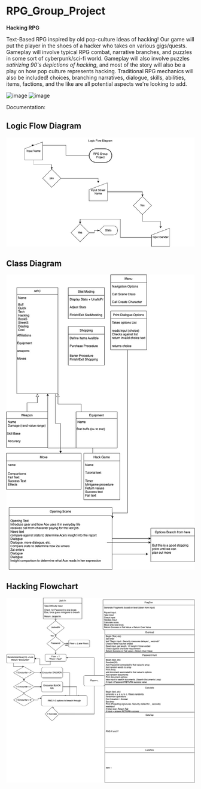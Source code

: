 # RPG_Group_Project

**Hacking RPG**

Text-Based RPG inspired by old pop-culture ideas of hacking! Our game will put the player in the shoes of a hacker who takes on various gigs/quests. Gameplay will involve typical RPG combat, narrative branches, and puzzles in some sort of cyberpunk/sci-fi world. Gameplay will also involve puzzles *satirizing 90's depictions of hacking*, and most of the story will also be a play on how pop culture represents hacking.
Traditional RPG mechanics will also be included! choices, branching narratives, dialogue, skills, abilities, items, factions, and the like are all potential aspects we're looking to add. 

![image](https://user-images.githubusercontent.com/111773778/194080799-3e374537-3adb-49a0-a71e-6b96d9c2d959.png)
![image](https://user-images.githubusercontent.com/111773778/194082045-cb49db3f-09c2-40eb-9f95-8fe23d39125e.png)


Documentation: 

## Logic Flow Diagram

![Logic Flow Diagram](https://github.com/ArtAcapella/RPG_Group_Project/blob/main/images/Logic%20Flow%20Diagram.jpg?raw=true)

## Class Diagram

![Class Diagram](https://github.com/ArtAcapella/RPG_Group_Project/blob/main/images/Class%20Diagram%20Group%20Project.jpg?raw=true)

## Hacking Flowchart
![Hacking Flowchart](https://github.com/ArtAcapella/RPG_Group_Project/blob/main/images/HackingFlowchart.jpg?raw=true)
